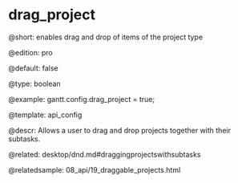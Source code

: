 drag_project
=============

@short:
	enables drag and drop of items of the project type

@edition: pro

@default: false

@type: boolean

@example:
gantt.config.drag_project = true;


@template:	api_config

@descr:
Allows a user to drag and drop projects together with their subtasks.

@related:
desktop/dnd.md#draggingprojectswithsubtasks

@relatedsample:
08_api/19_draggable_projects.html